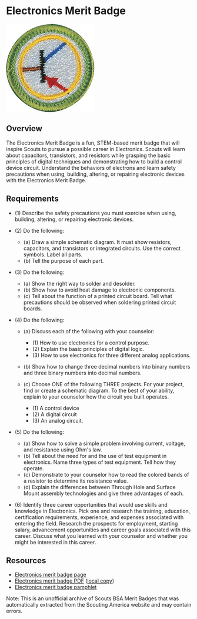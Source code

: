 

# Electronics Merit Badge

![Electronics Merit Badge](images/electronics-merit-badge.jpg)

## Overview



The Electronics Merit Badge is a fun, STEM-based merit badge that will inspire Scouts to pursue a possible career in Electronics. Scouts will learn about capacitors, transistors, and resistors while grasping the basic principles of digital techniques and demonstrating how to build a control device circuit. Understand the behaviors of electrons and learn safety precautions when using, building, altering, or repairing electronic devices with the Electronics Merit Badge.

## Requirements

* (1) Describe the safety precautions you must exercise when using, building, altering, or repairing electronic devices.
* (2) Do the following:
    * (a) Draw a simple schematic diagram. It must show resistors, capacitors, and transistors or integrated circuits. Use the correct symbols. Label all parts.
    * (b) Tell the purpose of each part.


* (3) Do the following:
    * (a) Show the right way to solder and desolder.
    * (b) Show how to avoid heat damage to electronic components.
    * (c) Tell about the function of a printed circuit board. Tell what precautions should be observed when soldering printed circuit boards.


* (4) Do the following:
    * (a) Discuss each of the following with your counselor:
        * (1) How to use electronics for a control purpose.
        * (2) Explain the basic principles of digital logic.
        * (3) How to use electronics for three different analog applications.


    * (b) Show how to change three decimal numbers into binary numbers and three binary numbers into decimal numbers.
    * (c) Choose ONE of the following THREE projects. For your project, find or create a schematic diagram. To the best of your ability, explain to your counselor how the circuit you built operates.
        * (1) A control device
        * (2) A digital circuit
        * (3) An analog circuit.




* (5) Do the following:
    * (a) Show how to solve a simple problem involving current, voltage, and resistance using Ohm's law.
    * (b) Tell about the need for and the use of test equipment in electronics. Name three types of test equipment. Tell how they operate.
    * (c) Demonstrate to your counselor how to read the colored bands of a resistor to determine its resistance value.
    * (d) Explain the differences between Through Hole and Surface Mount assembly technologies and give three advantages of each.


* (6) Identify three career opportunities that would use skills and knowledge in Electronics. Pick one and research the training, education, certification requirements, experience, and expenses associated with entering the field. Research the prospects for employment, starting salary, advancement opportunities and career goals associated with this career. Discuss what you learned with your counselor and whether you might be interested in this career.


## Resources

- [Electronics merit badge page](https://www.scouting.org/merit-badges/electronics/)
- [Electronics merit badge PDF](https://filestore.scouting.org/filestore/Merit_Badge_ReqandRes/Pamphlets/Electronics_2025.pdf) ([local copy](files/electronics-merit-badge.pdf))
- [Electronics merit badge pamphlet](https://www.scoutshop.org/electronics-merit-badge-pamphlet-654565.html)

Note: This is an unofficial archive of Scouts BSA Merit Badges that was automatically extracted from the Scouting America website and may contain errors.